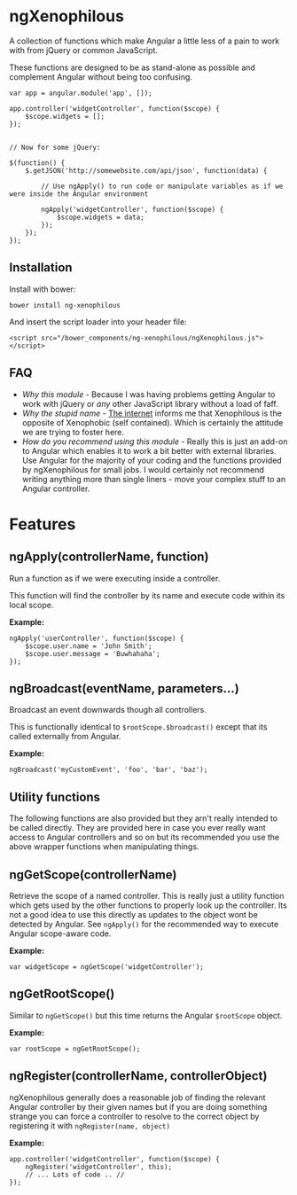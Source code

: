 ngXenophilous
=============
A collection of functions which make Angular a little less of a pain to work with from jQuery or common JavaScript.

These functions are designed to be as stand-alone as possible and complement Angular without being too confusing.


	var app = angular.module('app', []);
	
	app.controller('widgetController', function($scope) {
		$scope.widgets = [];
	});


	// Now for some jQuery:

	$(function() {
		$.getJSON('http://somewebsite.com/api/json', function(data) {

			// Use ngApply() to run code or manipulate variables as if we were inside the Angular environment

			ngApply('widgetController', function($scope) {
				$scope.widgets = data;
			});
		});
	});





Installation
------------
Install with bower:

	bower install ng-xenophilous


And insert the script loader into your header file:

	<script src="/bower_components/ng-xenophilous/ngXenophilous.js"></script>


FAQ
---
* *Why this module* - Because I was having problems getting Angular to work with jQuery or *any* other JavaScript library without a load of faff.
* *Why the stupid name* - [The internet](https://answers.yahoo.com/question/index?qid=20080712230820AAAhkXC) informs me that Xenophilous is the opposite of Xenophobic (self contained). Which is certainly the attitude we are trying to foster here.
* *How do you recommend using this module* - Really this is just an add-on to Angular which enables it to work a bit better with external libraries. Use Angular for the majority of your coding and the functions provided by ngXenophilous for small jobs. I would certainly not recommend writing anything more than single liners - move your complex stuff to an Angular controller.


Features
========

ngApply(controllerName, function)
---------------------------------
Run a function as if we were executing inside a controller.

This function will find the controller by its name and execute code within its local scope.

**Example:**

	ngApply('userController', function($scope) {
		$scope.user.name = 'John Smith';
		$scope.user.message = 'Buwhahaha';
	});


ngBroadcast(eventName, parameters...)
-------------------------------------
Broadcast an event downwards though all controllers.

This is functionally identical to `$rootScope.$broadcast()` except that its called externally from Angular.

**Example:**

	ngBroadcast('myCustomEvent', 'foo', 'bar', 'baz');


Utility functions
-----------------
The following functions are also provided but they arn't really intended to be called directly. They are provided here in case you ever really want access to Angular controllers and so on but its recommended you use the above wrapper functions when manipulating things.


ngGetScope(controllerName)
--------------------------
Retrieve the scope of a named controller. This is really just a utility function which gets used by the other functions to properly look up the controller.
Its not a good idea to use this directly as updates to the object wont be detected by Angular. See `ngApply()` for the recommended way to execute Angular scope-aware code.

**Example:**

	var widgetScope = ngGetScope('widgetController');


ngGetRootScope()
----------------
Similar to `ngGetScope()` but this time returns the Angular `$rootScope` object.

**Example:**
	
	var rootScope = ngGetRootScope();


ngRegister(controllerName, controllerObject)
--------------------------------------------
ngXenophilous generally does a reasonable job of finding the relevant Angular controller by their given names but if you are doing something strange you can force a controller to resolve to the correct object by registering it with `ngRegister(name, object)`

**Example:**

	app.controller('widgetController', function($scope) {
		ngRegister('widgetController', this);
		// ... Lots of code .. //
	});
